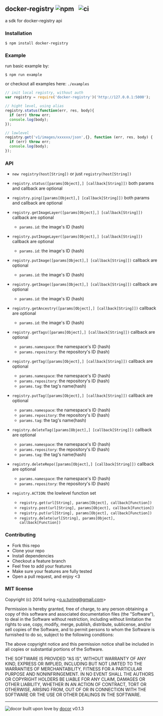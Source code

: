 ## docker-registry ![npm](https://badge.fury.io/js/docker-registry.png) &nbsp; ![ci](https://api.travis-ci.org/turingou/docker-registry.png?branch=master)

a sdk for docker-registry api

### Installation
````
$ npm install docker-registry
````

### Example

run basic example by:
```
$ npm run example
```
or checkout all examples here: `./examples`

````javascript
// init local registry, without auth
var registry = require('docker-registry')('http://127.0.0.1:5000');

// hight level, using alias
registry.status(function(err, res, body){
  if (err) throw err;
  console.log(body);
});

// lowlevel
registry.get('v1/images/xxxxxx/json',{}, function (err, res, body) {
  if (err) throw err;
  console.log(body);
});
````

### API

- `new registry(host[String])` or just `registry(host[String])`

- `registry.status([params[Object],] [callback[String]])` both params and callback are optional

- `registry.ping([params[Object],] [callback[String]])` both params and callback are optional

- `registry.getImageLayer([params[Object],] [callback[String]])` callback are optional
  - `params.id`: the image's ID (hash)

- `registry.putImageLayer([params[Object],] [callback[String]])` callback are optional
  - `params.id`: the image's ID (hash)

- `registry.putImage([params[Object],] [callback[String]])` callback are optional
  - `params.id`: the image's ID (hash)

- `registry.getImage([params[Object],] [callback[String]])` callback are optional
  - `params.id`: the image's ID (hash)

- `registry.getAncestry([params[Object],] [callback[String]])` callback are optional
  - `params.id`: the image's ID (hash)

- `registry.getTags([params[Object],] [callback[String]])` callback are optional
  - `params.namespace`: the namespace's ID (hash)
  - `params.repository`: the repository's ID (hash)

- `registry.getTag([params[Object],] [callback[String]])` callback are optional
  - `params.namespace`: the namespace's ID (hash)
  - `params.repository`: the repository's ID (hash)
  - `params.tag`: the tag's name(hash)

- `registry.putTag([params[Object],] [callback[String]])` callback are optional
  - `params.namespace`: the namespace's ID (hash)
  - `params.repository`: the repository's ID (hash)
  - `params.tag`: the tag's name(hash)

- `registry.deleteTag([params[Object],] [callback[String]])` callback are optional
  - `params.namespace`: the namespace's ID (hash)
  - `params.repository`: the repository's ID (hash)
  - `params.tag`: the tag's name(hash)

- `registry.deleteRepo([params[Object],] [callback[String]])` callback are optional
  - `params.namespace`: the namespace's ID (hash)
  - `params.repository`: the repository's ID (hash)

- `registry.ACTION`: the lowlevel function set
  - `registry.get(url[String], params[Object], callback[Function])`
  - `registry.post(url[String], params[Object], callback[Function])`
  - `registry.put(url[String], params[Object], callback[Function])`
  - `registry.delete(url[String], params[Object], callback[Function])`

### Contributing
- Fork this repo
- Clone your repo
- Install dependencies
- Checkout a feature branch
- Feel free to add your features
- Make sure your features are fully tested
- Open a pull request, and enjoy <3

### MIT license
Copyright (c) 2014 turing &lt;o.u.turing@gmail.com&gt;

Permission is hereby granted, free of charge, to any person obtaining a copy
of this software and associated documentation files (the &quot;Software&quot;), to deal
in the Software without restriction, including without limitation the rights
to use, copy, modify, merge, publish, distribute, sublicense, and/or sell
copies of the Software, and to permit persons to whom the Software is
furnished to do so, subject to the following conditions:

The above copyright notice and this permission notice shall be included in
all copies or substantial portions of the Software.

THE SOFTWARE IS PROVIDED &quot;AS IS&quot;, WITHOUT WARRANTY OF ANY KIND, EXPRESS OR
IMPLIED, INCLUDING BUT NOT LIMITED TO THE WARRANTIES OF MERCHANTABILITY,
FITNESS FOR A PARTICULAR PURPOSE AND NONINFRINGEMENT. IN NO EVENT SHALL THE
AUTHORS OR COPYRIGHT HOLDERS BE LIABLE FOR ANY CLAIM, DAMAGES OR OTHER
LIABILITY, WHETHER IN AN ACTION OF CONTRACT, TORT OR OTHERWISE, ARISING FROM,
OUT OF OR IN CONNECTION WITH THE SOFTWARE OR THE USE OR OTHER DEALINGS IN
THE SOFTWARE.

---
![docor](https://cdn1.iconfinder.com/data/icons/windows8_icons_iconpharm/26/doctor.png)
built upon love by [docor](https://github.com/turingou/docor.git) v0.1.3